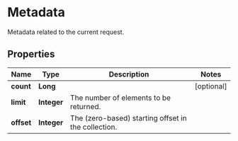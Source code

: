 

# Metadata

Metadata related to the current request.

## Properties

| Name | Type | Description | Notes |
|------------ | ------------- | ------------- | -------------|
|**count** | **Long** |  |  [optional] |
|**limit** | **Integer** | The number of elements to be returned. |  |
|**offset** | **Integer** | The (zero-based) starting offset in the collection. |  |



